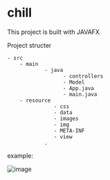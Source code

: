 # chill

This project is built with JAVAFX 


Project structer 


    - src
        - main
                - java
                      - controllers
                      - Model
                      - App.java
                      - main.java 
        - resource 
                   - css
                   - data
                   - images
                   - img
                   - META-INF
                   - view
                .
                
   example:
                
  ![image](https://user-images.githubusercontent.com/24508160/208060449-b371af77-cfcc-479e-b34e-7b32da4dc1cf.png)
